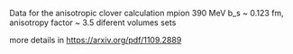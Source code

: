 Data for the anisotropic clover calculation
mpion  390 MeV
b_s ~ 0.123 fm, anisotropy factor ~ 3.5
diferent volumes sets

more details in https://arxiv.org/pdf/1109.2889
